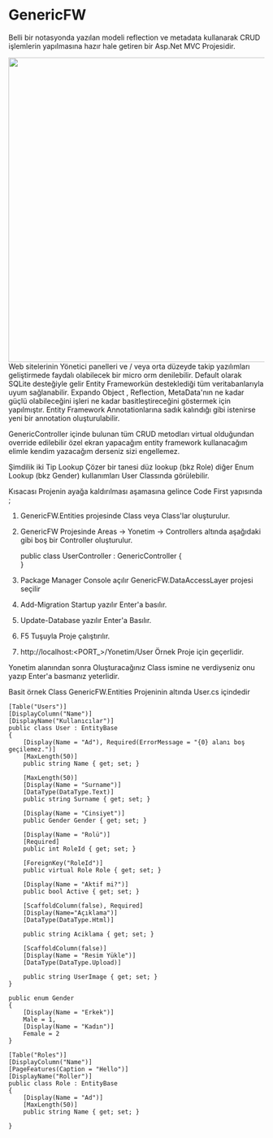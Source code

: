 # GenericFW
Belli bir notasyonda yazılan modeli reflection ve metadata kullanarak CRUD işlemlerin yapılmasına hazır hale getiren bir Asp.Net MVC Projesidir.

<img src="http://keremvaris.com/image/fw.png" width="800" height="600"/>
Web sitelerinin Yönetici panelleri ve / veya orta düzeyde takip
yazılımları geliştirmede faydalı olabilecek bir micro orm denilebilir. Default
olarak SQLite desteğiyle gelir Entity Frameworkün desteklediği tüm
veritabanlarıyla uyum sağlanabilir. Expando Object , Reflection,
MetaData'nın ne kadar güçlü olabileceğini işleri ne kadar
basitleştireceğini göstermek için yapılmıştır. Entity Framework Annotationlarına 
sadık kalındığı gibi istenirse yeni bir annotation oluşturulabilir.

GenericController içinde bulunan tüm CRUD metodları virtual olduğundan override edilebilir 
özel ekran yapacağım entity framework kullanacağım elimle kendim yazacağım derseniz sizi engellemez.

Şimdilik iki Tip Lookup Çözer bir tanesi düz lookup (bkz Role) diğer Enum Lookup (bkz Gender) kullanımları User Classında görülebilir.


Kısacası Projenin ayağa kaldırılması aşamasına gelince Code First yapısında ;

1. GenericFW.Entities projesinde Class veya Class'lar oluşturulur.
2. GenericFW Projesinde Areas -> Yonetim -> Controllers altında aşağıdaki gibi  boş bir Controller oluşturulur.


    public class UserController : GenericController<User>
    {        
    }


3. Package Manager Console açılır GenericFW.DataAccessLayer projesi seçilir
4. Add-Migration Startup yazılır Enter'a basılır.
5. Update-Database yazılır Enter'a Basılır. 
6. F5 Tuşuyla Proje çalıştırılır.
7. http://localhost:<PORT_>/Yonetim/User Örnek Proje için geçerlidir. 

Yonetim alanından sonra Oluşturacağınız Class ismine ne verdiyseniz onu yazıp Enter'a basmanız yeterlidir.

Basit örnek Class GenericFW.Entities Projeninin altında User.cs içindedir


    [Table("Users")]
    [DisplayColumn("Name")]
    [DisplayName("Kullanıcılar")]
    public class User : EntityBase
    {
        [Display(Name = "Ad"), Required(ErrorMessage = "{0} alanı boş geçilemez.")]
        [MaxLength(50)]
        public string Name { get; set; }

        [MaxLength(50)]
        [Display(Name = "Surname")]
        [DataType(DataType.Text)]
        public string Surname { get; set; }

        [Display(Name = "Cinsiyet")]
        public Gender Gender { get; set; }

        [Display(Name = "Rolü")]
        [Required]
        public int RoleId { get; set; }

        [ForeignKey("RoleId")]
        public virtual Role Role { get; set; }

        [Display(Name = "Aktif mi?")]
        public bool Active { get; set; }

        [ScaffoldColumn(false), Required]
        [Display(Name="Açıklama")]
        [DataType(DataType.Html)]

        public string Aciklama { get; set; }

        [ScaffoldColumn(false)]
        [Display(Name = "Resim Yükle")]
        [DataType(DataType.Upload)]

        public string UserImage { get; set; }
    }

    public enum Gender
    {
        [Display(Name = "Erkek")]
        Male = 1,
        [Display(Name = "Kadın")]
        Female = 2
    }

    [Table("Roles")]
    [DisplayColumn("Name")]
    [PageFeatures(Caption = "Hello")]
    [DisplayName("Roller")]
    public class Role : EntityBase
    {
        [Display(Name = "Ad")]
        [MaxLength(50)]
        public string Name { get; set; }

    }
